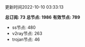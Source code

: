 更新时间2022-10-10 03:33:13

**总订阅: 73**
**总节点: 1986**
**有效节点: 789**
- ss节点: 480
- v2ray节点: 263
- trojan节点: 46
